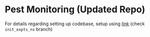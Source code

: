 # Pest Monitoring (Updated Repo)

For details regarding setting up codebase, setup using [link](../setup) (check `init_expts_ns` branch)


